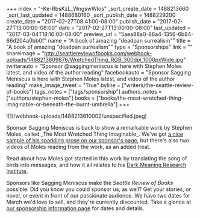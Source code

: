 +++
index = "-Ke-RbsKzL_WngswWIos"
_sort_create_date = 1488213660
_sort_last_updated = 1488680160
_sort_publish_date = 1488229200
create_date = "2017-02-27T08:41:00-08:00"
publish_date = "2017-02-27T13:00:00-08:00"
date = "2017-02-27T13:00:00-08:00"
last_updated = "2017-03-04T18:16:00-08:00"
preview_url = "5aea88a0-86a4-1356-6b84-66d204a0bb0f"
name = "A book of amazing \"deadpan surrealism\""
title = "A book of amazing \"deadpan surrealism\""
type = "Sponsorships"
link = ""
shareimage = "http://seattlereviewofbooks.com/webhook-uploads/1488213809876/WretchedThing_RGB_300dpi_1000pxWide.jpg"
twitterauto = "Sponsor @saggingmeniscus is here with Stephen Moles latest, and video of the author reading"
facebookauto = "Sponsor Sagging Meniscus is here with Stephen Moles latest, and video of the author reading"
make_image_tweet = "True"
byline = ["writers/the-seattle-review-of-books"]
tags_notes = ["tags/sponsorship"]
authors_notes = ["authors/stephen-moles"]
books = ["books/the-most-wretched-thing-imaginable-or-beneath-the-burnt-umbrella"]
+++
<p class="image-left">![](/webhook-uploads/1488213610002/unspecified.jpeg)</p>

<p class="noindent">Sponsor Sagging Meniscus is back to show a remarkable work by Stephen Moles, called _The Most Wretched Thing Imaginable_. We've got <a href="/sponsorships">a nice sample of his sparkling prose on our sponsor's page</a>, but there's also two videos of Moles reading from the work, as an added treat.</p> 

Read about how Moles got started in this work by translating the song of birds into messages, and how it all relates to his <a href="http://www.darkmeaningresearchinstitute.org/" title="The Dark Meaning Research Institute - WELCOME">Dark Meaning Research Institute.</a>

Sponsors like Sagging Meniscus make the _Seattle Review of Books_ possible. Did you know you could sponsor us, as well? Get your stories, or novel, or event in front of our passionate audience. We have two dates for March we'd love to sell, and they're currently discounted. Take a glance at [our sponsorship information page](http://seattlereviewofbooks.com/sponsor/) for dates and details.